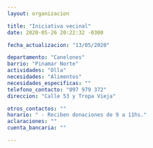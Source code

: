 ```yaml
---
layout: organizacion

title: "Iniciativa vecinal"
date: 2020-05-26 20:22:32 -0300

fecha_actualizacion: "13/05/2020"

departamento: "Canelones"
barrio: "Pinamar Norte"
actividades: "Olla"
necesidades: "Alimentos"
necesidades_especificas: ""
telefono_contacto: "097 979 372"
direccion: "Calle 53 y Tropa Vieja"

otros_contactos: ""
horario: " - Reciben donaciones de 9 a 11hs."
aclaraciones: ""
cuenta_bancaria: ""

---
```

